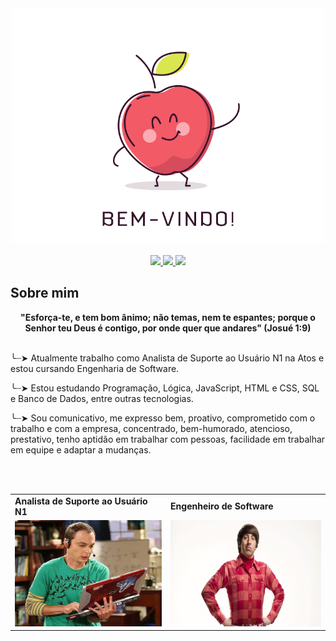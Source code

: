 <div align="center">
  <a href="https://github.com/RaffaelDiniz">
    <img src="1.gif" width="500">
  </a>
</div>
<br>
<div align="center">
  <a href="https://github.com/RaffaelDiniz" target="_blank">
    <img src="https://img.shields.io/badge/GitHub-100000?style=for-the-badge&logo=github&logoColor=white" target="_blank">
  </a>
  <a href = "mailto:raffaeldinizferrazdias@gmail.com">
    <img src="https://img.shields.io/badge/Gmail-D14836?style=for-the-badge&logo=gmail&logoColor=white">
  </a>
  <a href="https://www.linkedin.com/in/raffael-diniz-ferraz-dias-26a273249/" target="_blank">
    <img src="https://img.shields.io/badge/-LinkedIn-%230077B5?style=for-the-badge&logo=linkedin&logoColor=white" target="_blank">
  </a>
</div>

## Sobre mim
<div align='center'>
  <b>"Esforça-te, e tem bom ânimo; não temas, nem te espantes; porque o Senhor teu Deus é contigo, por onde quer que andares" (Josué 1:9) </b>
</div><br>

╰┈➤ Atualmente trabalho como Analista de Suporte ao Usuário N1 na Atos e estou cursando Engenharia de Software. 

╰┈➤ Estou estudando Programação, Lógica, JavaScript, HTML e CSS, SQL e Banco de Dados, entre outras tecnologias.

╰┈➤ Sou comunicativo, me expresso bem, proativo, comprometido com o trabalho e com a empresa, concentrado, bem-humorado, atencioso, prestativo, tenho aptidão em trabalhar com pessoas, facilidade em trabalhar em equipe e adaptar a mudanças.

<br><br>

<div align="center">
  <table>
    <tr>
      <td>
        <b> Analista de Suporte ao Usuário N1 </b>
      </td>
      <td>
        <b> Engenheiro de Software </b>
      </td>
    </tr>
    <tr>
      <td>
        <img src="2.jpg" width="300px" height="170px">
      </td>
      <td>
          <img src="3.jpg" width="300px" height="170px">
      </td>
    </tr>
  </table>
</div>